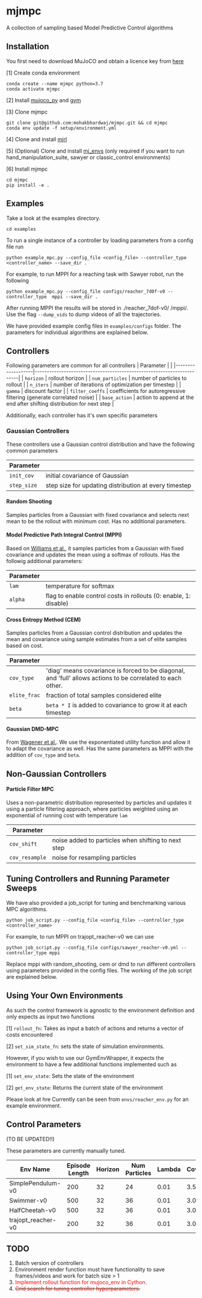 # mjmpc
A collection of sampling based Model Predictive Control algorithms

## Installation
You first need to download MuJoCO and obtain a licence key from [here](https://www.roboti.us/index.html)

[1] Create conda environment 
```
conda create --name mjmpc python=3.7
conda activate mjmpc
```

[2] Install [mujoco_py](https://github.com/openai/mujoco-py) and [gym](https://gym.openai.com/docs/#installation) 
 
[3] Clone mjmpc
```
git clone git@github.com:mohakbhardwaj/mjmpc.git && cd mjmpc
conda env update -f setup/environment.yml
```

[4] Clone and install [mjrl](https://github.com/aravindr93/mjrl)

[5] (Optional) Clone and install [mj_envs](https://github.com/vikashplus/mj_envs) (only required if you want to run hand_manipulation_suite, sawyer or classic_control environments)

[6] Install mjmpc
```
cd mjmpc
pip install -e .
```

## Examples
Take a look at the examples directory.
```
cd examples
```

To run a single instance of a controller by loading parameters from a config file run
```
python example_mpc.py --config_file <config_file> --controller_type  <controller_name> --save_dir .
```
For example, to run MPPI for a reaching task with Sawyer robot, run the following
```
python example_mpc.py --config_file configs/reacher_7d0f-v0 --controller_type  mppi --save_dir .
``` 
After running MPPI the results will be stored in ./reacher_7dof-v0/ <timestamp>/mppi/. 
Use the flag `--dump_vids` to dump videos of all the trajectories.

We have provided example config files in `examples/configs` folder. The parameters for individual algorithms are explained below. 


## Controllers 
Following parameters are common for all controllers
| Parameter         |                                                                       | 
|-------------------|-----------------------------------------------------------------------|
| ``horizon``       | rollout horizon                                                       |
| ``num_particles`` | number of particles to rollout                                        |
| ``n_iters``       | number of iterations of optimization per timestep                     |
| ``gamma``         | discount factor                                                       |
| ``filter_coeffs`` | coefficients for autoregressive filtering (generate correlated noise) |
| ``base_action``   | action to append at the end after shifting distribution for next step | 


Additionally, each controller has it's own specific parameters

### Gaussian Controllers
These controllers use a Gaussian control distribution and have the following common parameters

| Parameter     |                                                       |
|---------------|-------------------------------------------------------|
| ``init_cov``  | initial covariance of Gaussian                        |
| ``step_size`` | step size for updating distribution at every timestep |


#### Random Shooting
Samples particles from a Gaussian with fixed covariance and selects next mean to be the rollout with minimum cost. Has no additional parameters.

#### Model Predictive Path Integral Control (MPPI)
Based on [Williams et al.](https://homes.cs.washington.edu/~bboots/files/InformationTheoreticMPC.pdf), it samples particles from a Gaussian with fixed covariance and updates the mean using a softmax of rollouts. Has the followig additional parameters:

| Parameter     |                                                       |
|---------------|-------------------------------------------------------|
| ``lam``       | temperature for softmax                               |
| ``alpha``     | flag to enable control costs in rollouts (0: enable, 1: disable) |


#### Cross Entropy Method (CEM)
Samples particles from a Gaussian control distribution and updates the mean and covariance using sample estimates from a set of elite samples based on cost. 

| Parameter     |                                                       |
|---------------|-------------------------------------------------------|
| ``cov_type``       | 'diag' means covariance is forced to be diagonal, and 'full' allows actions to be correlated to each other.               |
| ``elite_frac``     | fraction of total samples considered elite  |
| ``beta``           | ``beta * I`` is added to covariance to grow it at each timestep |

#### Gaussian DMD-MPC
From [Wagener et al.](https://arxiv.org/pdf/1902.08967.pdf). We use the exponentiated utility function and allow it to adapt the covariance as well. Has the same parameters as MPPI with the addition of ``cov_type`` and ``beta``.

## Non-Gaussian Controllers

#### Particle Filter MPC

Uses a non-parametric distribution represented by particles and updates it using a particle filtering approach, where particles weighted using an exponential of running cost with temperature ``lam``

| Parameter     |                                                       |
|---------------|-------------------------------------------------------|
| ``cov_shift``       |  noise added to particles when shifting to next step    |
| ``cov_resample``    | noise for resampling particles  |



## Tuning Controllers and Running Parameter Sweeps 
We have also provided a job_script for tuning and benchmarking various MPC algorithms. 
```
python job_script.py --config_file <config_file> --controller_type  <controller_name>
```
For example, to run MPPI on trajopt_reacher-v0 we can use
```
python job_script.py --config_file configs/sawyer_reacher-v0.yml --controller_type mppi
```
Replace mppi with random_shooting, cem or dmd to run different controllers using parameters provided in the config files. The working of the job script are explained below.


## Using Your Own Environments
As such the control framework is agnostic to the environment definition and only expects as input two functions

[1] `rollout_fn`: Takes as input a batch of actions and returns a vector of costs encountered

[2] `set_sim_state_fn`: sets the state of simulation environments.



However, if you wish to use our GymEnvWrapper, it expects the environment to have a few additional functions implemented such as

[1] `set_env_state`: Sets the state of the environment

[2] `get_env_state`: Returns the current state of the environment

Please look at hre Currently can be seen from `envs/reacher_env.py` for an example environment.

## Control Parameters

(TO BE UPDATED!!)

These parameters are currently manually tuned.

| Env Name          | Episode Length | Horizon | Num Particles | Lambda | Covariance | Step Size | Gamma | Num Iters |
|-------------------|----------------|---------|---------------|--------|------------|-----------|-------|-----------|
| SimplePendulum-v0 | 200            | 32      | 24            | 0.01   | 3.5        | 0.55      | 1.0   | 1         |
| Swimmer-v0        | 500            | 32      | 36            | 0.01   | 3.0        | 0.55      | 1.0   | 1         |
| HalfCheetah-v0    | 500            | 32      | 36            | 0.01   | 3.0        | 0.55      | 1.0   | 1         |
| trajopt_reacher-v0| 200            | 32      | 36            | 0.01   | 3.0        | 0.55      | 1.0   | 1         |


## TODO
1. Batch version of controllers
2. Environment render function must have functionality to save frames/videos and work for batch size > 1
3. <span style="color:red">Implement rollout function for mujoco_env in Cython.</span>
4. ~~<span style="color:red"> Grid search for tuning controller hyperparameters.</span>~~
